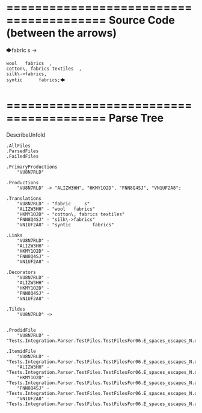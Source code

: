 ========================================
Source Code (between the arrows)
========================================

🡆fabric     s 	->

	wool   fabrics	,
	cotton\, fabrics textiles  ,
    silk\->fabrics,
    syntic 		fabrics;🡄

========================================
Parse Tree
========================================
DescribeUnfold

    .AllFiles
    .ParsedFiles
    .FailedFiles

    .PrimaryProductions
        "VU8N7RLD" 

    .Productions
        "VU8N7RLD" -> "ALIZW3HH", "HKMY1O2D", "FNN8Q4SJ", "VN1UF2A8";

    .Translations
        "VU8N7RLD" - "fabric     s"
        "ALIZW3HH" - "wool   fabrics"
        "HKMY1O2D" - "cotton\, fabrics textiles"
        "FNN8Q4SJ" - "silk\->fabrics"
        "VN1UF2A8" - "syntic 		fabrics"

    .Links
        "VU8N7RLD" - 
        "ALIZW3HH" - 
        "HKMY1O2D" - 
        "FNN8Q4SJ" - 
        "VN1UF2A8" - 

    .Decorators
        "VU8N7RLD" - 
        "ALIZW3HH" - 
        "HKMY1O2D" - 
        "FNN8Q4SJ" - 
        "VN1UF2A8" - 

    .Tildes
        "VU8N7RLD" -> 


    .ProdidFile
        "VU8N7RLD" - "Tests.Integration.Parser.TestFiles.TestFilesFor06.E_spaces_escapes_N.ds"

    .ItemidFile
        "VU8N7RLD" - "Tests.Integration.Parser.TestFiles.TestFilesFor06.E_spaces_escapes_N.ds"
        "ALIZW3HH" - "Tests.Integration.Parser.TestFiles.TestFilesFor06.E_spaces_escapes_N.ds"
        "HKMY1O2D" - "Tests.Integration.Parser.TestFiles.TestFilesFor06.E_spaces_escapes_N.ds"
        "FNN8Q4SJ" - "Tests.Integration.Parser.TestFiles.TestFilesFor06.E_spaces_escapes_N.ds"
        "VN1UF2A8" - "Tests.Integration.Parser.TestFiles.TestFilesFor06.E_spaces_escapes_N.ds"

